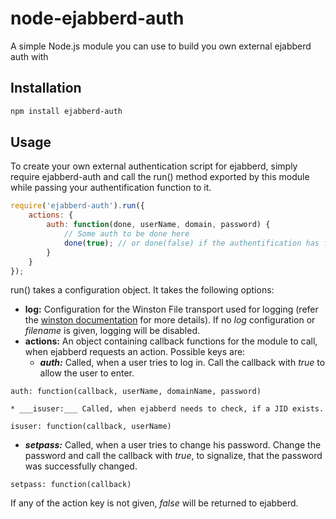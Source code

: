 # node-ejabberd-auth

A simple Node.js module you can use to build you own external ejabberd auth with

## Installation

``` bash
npm install ejabberd-auth
```

## Usage

To create your own external authentication script for ejabberd, simply require ejabberd-auth
and call the run() method exported by this module while passing your authentification function
to it.

``` js
require('ejabberd-auth').run({
    actions: {
        auth: function(done, userName, domain, password) {
            // Some auth to be done here
            done(true); // or done(false) if the authentification has failed
        }
    }
});
```

run() takes a configuration object. It takes the following options:

* __log:__ Configuration for the Winston File transport used for logging (refer the [winston documentation](https://github.com/flatiron/winston/blob/master/docs/transports.md#file-transport) for more details). If no _log_ configuration or _filename_ is given, logging will be disabled.
* __actions:__ An object containing callback functions for the module to call, when ejabberd requests an action. Possible keys are:
	* ___auth:___ Called, when a user tries to log in. Call the callback with _true_ to allow the user to enter.  
```
auth: function(callback, userName, domainName, password)
```

 	* ___isuser:___ Called, when ejabberd needs to check, if a JID exists.  
```
isuser: function(callback, userName)
```

   * ___setpass:___ Called, when a user tries to change his password. Change the password and call the callback with _true_, to signalize, that the password was successfully changed.
```
setpass: function(callback)
```

If any of the action key is not given, _false_ will be returned to ejabberd.